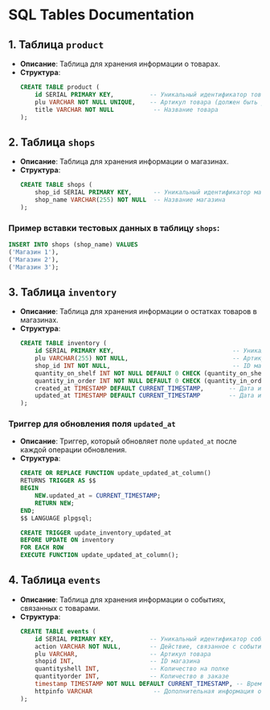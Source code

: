 # SQL Tables Documentation

## 1. Таблица `product`
- **Описание**: Таблица для хранения информации о товарах.
- **Структура**:
  ```sql
  CREATE TABLE product (
      id SERIAL PRIMARY KEY,          -- Уникальный идентификатор товара
      plu VARCHAR NOT NULL UNIQUE,    -- Артикул товара (должен быть уникальным)
      title VARCHAR NOT NULL           -- Название товара
  );
  ```

## 2. Таблица `shops`
- **Описание**: Таблица для хранения информации о магазинах.
- **Структура**:
  ```sql
  CREATE TABLE shops (
      shop_id SERIAL PRIMARY KEY,      -- Уникальный идентификатор магазина
      shop_name VARCHAR(255) NOT NULL  -- Название магазина
  );
  ```

### Пример вставки тестовых данных в таблицу `shops`:
```sql
INSERT INTO shops (shop_name) VALUES
('Магазин 1'),
('Магазин 2'),
('Магазин 3');
```

## 3. Таблица `inventory`
- **Описание**: Таблица для хранения информации о остатках товаров в магазинах.
- **Структура**:
  ```sql
  CREATE TABLE inventory (
      id SERIAL PRIMARY KEY,                                 -- Уникальный идентификатор записи
      plu VARCHAR(255) NOT NULL,                             -- Артикул товара
      shop_id INT NOT NULL,                                  -- ID магазина
      quantity_on_shelf INT NOT NULL DEFAULT 0 CHECK (quantity_on_shelf >= 0),  -- Количество на полке
      quantity_in_order INT NOT NULL DEFAULT 0 CHECK (quantity_in_order >= 0),  -- Количество в заказе
      created_at TIMESTAMP DEFAULT CURRENT_TIMESTAMP,       -- Дата и время создания записи
      updated_at TIMESTAMP DEFAULT CURRENT_TIMESTAMP        -- Дата и время последнего обновления записи
  );
  ```

### Триггер для обновления поля `updated_at`
- **Описание**: Триггер, который обновляет поле `updated_at` после каждой операции обновления.
- **Структура**:
  ```sql
  CREATE OR REPLACE FUNCTION update_updated_at_column()
  RETURNS TRIGGER AS $$
  BEGIN
      NEW.updated_at = CURRENT_TIMESTAMP;  
      RETURN NEW;                        
  END;
  $$ LANGUAGE plpgsql;

  CREATE TRIGGER update_inventory_updated_at
  BEFORE UPDATE ON inventory
  FOR EACH ROW
  EXECUTE FUNCTION update_updated_at_column();
  ```

## 4. Таблица `events`
- **Описание**: Таблица для хранения информации о событиях, связанных с товарами.
- **Структура**:
  ```sql
  CREATE TABLE events (
      id SERIAL PRIMARY KEY,          -- Уникальный идентификатор события
      action VARCHAR NOT NULL,        -- Действие, связанное с событием
      plu VARCHAR,                    -- Артикул товара
      shopid INT,                     -- ID магазина
      quantityshell INT,              -- Количество на полке
      quantityorder INT,              -- Количество в заказе
      timestamp TIMESTAMP NOT NULL DEFAULT CURRENT_TIMESTAMP, -- Временная метка события
      httpinfo VARCHAR                 -- Дополнительная информация о HTTP-запросе
  );
  ```
